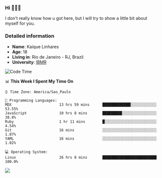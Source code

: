 ### Hi 🙋🏽‍♂️

I don't really know how u got here, but I will try to show a little bit about myself for you.

### Detailed information

* **Name**: Kaique Linhares
* **Age**: 18
* **Living in**: Rio  de Janeiro - RJ, Brazil
* **University**: [IBMR](https://www.ibmr.br/)

<!--START_SECTION:waka-->
![Code Time](http://img.shields.io/badge/Code%20Time-387%20hrs%201%20min-blue)

📊 **This Week I Spent My Time On** 

```text
⌚︎ Time Zone: America/Sao_Paulo

💬 Programming Languages: 
MDX                      13 hrs 59 mins      █████████████░░░░░░░░░░░░   53.55% 
JavaScript               10 hrs 8 mins       █████████░░░░░░░░░░░░░░░░   38.8% 
Ruby                     1 hr 11 mins        █░░░░░░░░░░░░░░░░░░░░░░░░   4.54% 
Git                      16 mins             ░░░░░░░░░░░░░░░░░░░░░░░░░   1.07% 
YAML                     16 mins             ░░░░░░░░░░░░░░░░░░░░░░░░░   1.02%

💻 Operating System: 
Linux                    26 hrs 8 mins       █████████████████████████   100.0%

```


<!--END_SECTION:waka-->

<a href="https://www.linkedin.com/in/kaique-linhares-25a840208/"  target="_blank"><img src="https://img.shields.io/badge/-LinkedIn-%230077B5?style=for-the-badge&logo=linkedin&logoColor=white" target="_blank"></a>
